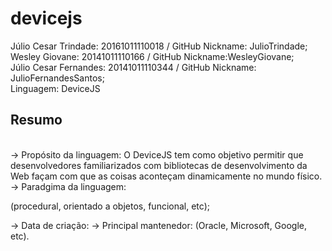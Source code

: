 # devicejs
Júlio Cesar Trindade: 20161011110018 / GitHub Nickname: JulioTrindade;<br/>
Wesley Giovane: 20141011110166 / GitHub Nickname:WesleyGiovane;<br/>
Júlio Cesar Fernandes: 20141011110344 / GitHub Nickname: JulioFernandesSantos;<br/>
Linguagem: DeviceJS<br/>
<h2> Resumo </h2><br/>
-> Propósito da linguagem: O DeviceJS tem como objetivo permitir que desenvolvedores familiarizados com bibliotecas de desenvolvimento da Web façam com que as coisas aconteçam dinamicamente no mundo físico.
-> Paradgima da linguagem: 

(procedural, orientado a objetos, funcional, etc);

-> Data de criação:
-> Principal mantenedor: (Oracle, Microsoft, Google, etc).
